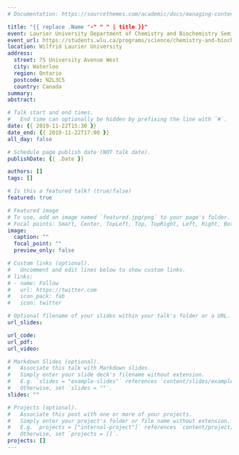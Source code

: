 ```yaml
---
# Documentation: https://sourcethemes.com/academic/docs/managing-content/

title: "{{ replace .Name "-" " " | title }}"
event: Laurier University Department of Chemistry and Biochemistry Seminar Series
event_url: https://students.wlu.ca/programs/science/chemistry-and-biochemistry/research/seminar-series.html
location: Wilfrid Laurier University
address:
  street: 75 University Avenue West
  city: Waterloo
  region: Ontario
  postcode: N2L3C5
  country: Canada
summary:
abstract:

# Talk start and end times.
#   End time can optionally be hidden by prefixing the line with `#`.
date: {{ 2019-11-22T15:30 }}
date_end: {{ 2019-11-22T17:00 }}
all_day: false

# Schedule page publish date (NOT talk date).
publishDate: {{ .Date }}

authors: []
tags: []

# Is this a featured talk? (true/false)
featured: true

# Featured image
# To use, add an image named `featured.jpg/png` to your page's folder. 
# Focal points: Smart, Center, TopLeft, Top, TopRight, Left, Right, BottomLeft, Bottom, BottomRight.
image:
  caption: ""
  focal_point: ""
  preview_only: false

# Custom links (optional).
#   Uncomment and edit lines below to show custom links.
# links:
# - name: Follow
#   url: https://twitter.com
#   icon_pack: fab
#   icon: twitter

# Optional filename of your slides within your talk's folder or a URL.
url_slides:

url_code:
url_pdf:
url_video:

# Markdown Slides (optional).
#   Associate this talk with Markdown slides.
#   Simply enter your slide deck's filename without extension.
#   E.g. `slides = "example-slides"` references `content/slides/example-slides.md`.
#   Otherwise, set `slides = ""`.
slides: ""

# Projects (optional).
#   Associate this post with one or more of your projects.
#   Simply enter your project's folder or file name without extension.
#   E.g. `projects = ["internal-project"]` references `content/project/deep-learning/index.md`.
#   Otherwise, set `projects = []`.
projects: []
---
```

